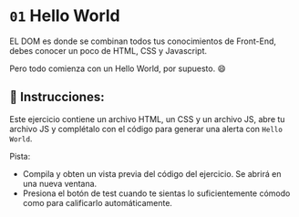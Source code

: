 # `01` Hello World

EL DOM es donde se combinan todos tus conocimientos de Front-End, debes conocer un poco de HTML, CSS y Javascript.

Pero todo comienza con un Hello World, por supuesto. 😄

## 📝 Instrucciones:

Este ejercicio contiene un archivo HTML, un CSS y un archivo JS, abre tu archivo JS y complétalo con el código para generar una alerta con `Hello World`.

Pista:

- Compila y obten un vista previa del código del ejercicio. Se abrirá en una nueva ventana.
- Presiona el botón de test cuando te sientas lo suficientemente cómodo como para calificarlo automáticamente.